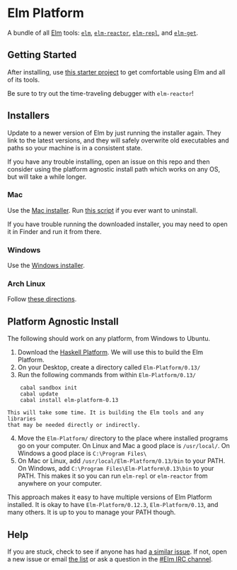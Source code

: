 # Elm Platform

A bundle of all [Elm](http://elm-lang.org) tools: [`elm`][elm],
[`elm-reactor`][elm-reactor], [`elm-repl`][elm-repl], and [`elm-get`][elm-get].

[elm]: https://github.com/elm-lang/Elm
[elm-reactor]: https://github.com/elm-lang/elm-reactor
[elm-repl]: https://github.com/elm-lang/elm-repl
[elm-get]: https://github.com/elm-lang/elm-get


## Getting Started

After installing, use [this starter project][examples] to get comfortable using
Elm and all of its tools.

[examples]: https://github.com/michaelbjames/elm-examples

Be sure to try out the time-traveling debugger with `elm-reactor`!


## Installers

Update to a newer version of Elm by just running the installer again. They link
to the latest versions, and they will safely overwrite old executables and paths
so your machine is in a consistent state.

If you have any trouble installing, open an issue on this repo and then
consider using the platform agnostic install path which works on any OS, but
will take a while longer.

### Mac

Use the [Mac installer][mac]. Run [this script][uninstall] if you ever want to uninstall.

[mac]: https://www.dropbox.com/s/qfz9n90jszcxa5q/Elm-Platform-0.12.3.pkg
[uninstall]: https://github.com/elm-lang/elm-platform/blob/master/src/mac/helper-scripts/uninstall.sh

If you have trouble running the downloaded installer, you may need to open it
in Finder and run it from there.

### Windows

Use the [Windows installer][windows].

[windows]: https://www.dropbox.com/s/qzcm9yyve54ss1l/Elm-Platform-0.12.3.exe

### Arch Linux

Follow [these directions](https://github.com/elm-lang/Elm/wiki/Installing-Elm#arch-linux).


## Platform Agnostic Install

The following should work on any platform, from Windows to Ubuntu.

 1. Download the [Haskell Platform][hp]. We will use this to build the Elm Platform.
 2. On your Desktop, create a directory called `Elm-Platform/0.13/`
 3. Run the following commands from within `Elm-Platform/0.13/`

[hp]: http://hackage.haskell.org/platform/

        cabal sandbox init
        cabal update
        cabal install elm-platform-0.13

    This will take some time. It is building the Elm tools and any libraries
    that may be needed directly or indirectly.

 4. Move the `Elm-Platform/` directory to the place where installed programs
    go on your computer. On Linux and Mac a good place is `/usr/local/`. On
    Windows a good place is `C:\Program Files\`
 5. On Mac or Linux, add `/usr/local/Elm-Platform/0.13/bin` to your PATH. On
    Windows, add `C:\Program Files\Elm-Platform\0.13\bin` to your PATH. This
    makes it so you can run `elm-repl` or `elm-reactor` from anywhere on your
    computer.

This approach makes it easy to have multiple versions of Elm Platform
installed. It is okay to have `Elm-Platform/0.12.3`, `Elm-Platform/0.13`,
and many others. It is up to you to manage your PATH though.


## Help

If you are stuck, check to see if anyone has had [a similar
issue](https://github.com/elm-lang/elm-platform/issues). If not,
open a new issue or email
[the list](https://groups.google.com/forum/?fromgroups#!forum/elm-discuss)
or ask a question in the
[#Elm IRC channel](http://webchat.freenode.net/?channels=elm). 
